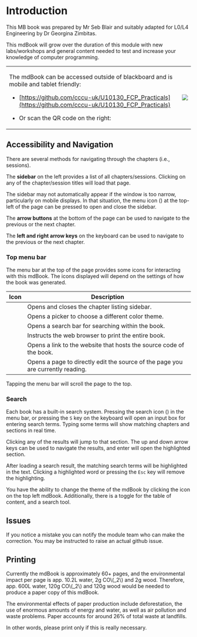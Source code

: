 # Introduction

This MB book was prepared by Mr Seb Blair and suitably adapted for L0/L4 Engineering by Dr Georgina Zimbitas.

This mdBook will grow over the duration of this module with new labs/workshops and general content needed to test and increase your knowledge of computer programming.

<table>

<tr>

<td>

The mdBook can be accessed outside of blackboard and is mobile and tablet friendly:

- [https://github.com/cccu-uk/U10130_FCP_Practicals](https://github.com/cccu-uk/U10130_FCP_Practicals)

- Or scan the QR code on the right:

</td>

<td>

<a href="www.qr-code-generator.com/" border="0" style="cursor:default" rel="nofollow"></a><img src="https://chart.googleapis.com/chart?cht=qr&chl=https%3A%2F%2Fcccu-uk.github.io%2FU10130_FCP_Practicals%2FIntroduction%2FIntro.html&chs=180x180&choe=UTF-8&chld=L|2">


</td>

</tr>

</table>

## Accessibility and Navigation

There are several methods for navigating through the chapters (i.e., sessions).

The **sidebar** on the left provides a list of all chapters/sessions.
Clicking on any of the chapter/session titles will load that page.

The sidebar may not automatically appear if the window is too narrow, particularly on mobile displays.
In that situation, the menu icon (<i class="fa fa-bars"></i>) at the top-left of the page can be pressed to open and close the sidebar.

The **arrow buttons** at the bottom of the page can be used to navigate to the previous or the next chapter.

The **left and right arrow keys** on the keyboard can be used to navigate to the previous or the next chapter.

### Top menu bar

The menu bar at the top of the page provides some icons for interacting with this mdBook.
The icons displayed will depend on the settings of how the book was generated.

| Icon | Description |
|------|-------------|
| <i class="fa fa-bars"></i> | Opens and closes the chapter listing sidebar. |
| <i class="fa fa-paint-brush"></i> | Opens a picker to choose a different color theme. |
| <i class="fa fa-search"></i> | Opens a search bar for searching within the book. |
| <i class="fa fa-print"></i> | Instructs the web browser to print the entire book. |
| <i class="fa fa-github"></i> | Opens a link to the website that hosts the source code of the book. |
| <i class="fa fa-edit"></i> | Opens a page to directly edit the source of the page you are currently reading. |

Tapping the menu bar will scroll the page to the top.

### Search

Each book has a built-in search system.
Pressing the search icon (<i class="fa fa-search"></i>) in the menu bar, or pressing the `S` key on the keyboard will open an input box for entering search terms.
Typing some terms will show matching chapters and sections in real time.

Clicking any of the results will jump to that section.
The up and down arrow keys can be used to navigate the results, and enter will open the highlighted section.

After loading a search result, the matching search terms will be highlighted in the text.
Clicking a highlighted word or pressing the `Esc` key will remove the highlighting.

You have the ability to change the theme of the mdBook by clicking the  icon on the top left mdBook. Additionally, there is a toggle for the table of content, and a search tool.
 

## Issues

If you notice a mistake you can notify the module team who can make the correction. You may be instructed to raise an actual github issue. 

## Printing

Currently the mdBook is approximately 60+ pages, and the environmental impact per page is app. 10.2L water, 2g CO\\(_2\\) and 2g wood. Therefore, app. 600L water, 120g CO\\(_2\\) and 120g wood would be needed to produce a paper copy of this mdBook.

The environmental effects of paper production include deforestation, the use of enormous amounts of energy and water, as well as air pollution and waste problems. Paper accounts for around 26% of total waste at landfills.

In other words, please print only if this is really necessary.
